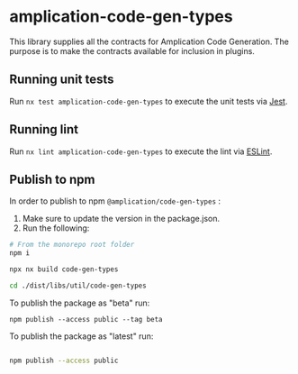 # amplication-code-gen-types

This library supplies all the contracts for Amplication Code Generation.
The purpose is to make the contracts available for inclusion in plugins.

## Running unit tests

Run `nx test amplication-code-gen-types` to execute the unit tests via [Jest](https://jestjs.io).

## Running lint

Run `nx lint amplication-code-gen-types` to execute the lint via [ESLint](https://eslint.org/).

## Publish to npm

In order to publish to npm `@amplication/code-gen-types` :

1. Make sure to update the version in the package.json. 
2. Run the following:


```sh
# From the monorepo root folder
npm i

npx nx build code-gen-types

cd ./dist/libs/util/code-gen-types

```

To publish the package as "beta" run:

```
npm publish --access public --tag beta
```

To publish the package as "latest" run:

```sh

npm publish --access public
    
```
    